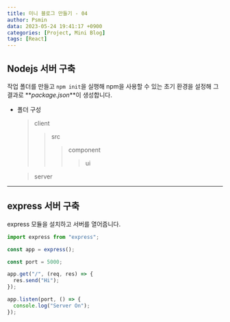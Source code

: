 ```yaml
---
title: 미니 블로그 만들기 - 04
author: Psmin
data: 2023-05-24 19:41:17 +0900
categories: [Project, Mini Blog]
tags: [React]
---
```


## Nodejs 서버 구축

작업 폴더를 만들고 `npm init`을 실행해 npm을 사용할 수 있는 초기 환경을 설정해 그 결과로 **_package.json_**이 생성합니다.

- 폴더 구성

  > client
  >
  > > src
  > >
  > > > component
  > > >
  > > > > ui

  > server

---

## express 서버 구축

express 모듈을 설치하고 서버를 열어줍니다.

```js
import express from "express";

const app = express();

const port = 5000;

app.get("/", (req, res) => {
  res.send("Hi");
});

app.listen(port, () => {
  console.log("Server On");
});
```
